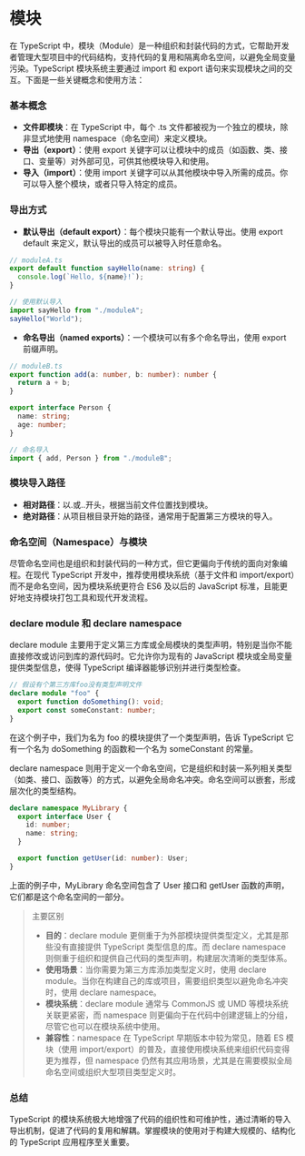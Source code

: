 # 模块

在 TypeScript 中，<sucb>模块（Module）</sucb>是一种组织和封装代码的方式，它帮助开发者管理大型项目中的代码结构，支持代码的复用和隔离命名空间，以避免全局变量污染。TypeScript 模块系统主要通过 import 和 export 语句来实现模块之间的交互。下面是一些关键概念和使用方法：

### 基本概念

- **文件即模块**：在 TypeScript 中，每个 .ts 文件都被视为一个独立的模块，除非显式地使用 namespace（命名空间）来定义模块。
- **导出（export）**：使用 export 关键字可以让模块中的成员（如函数、类、接口、变量等）对外部可见，可供其他模块导入和使用。
- **导入（import）**：使用 import 关键字可以从其他模块中导入所需的成员。你可以导入整个模块，或者只导入特定的成员。

### 导出方式

- **默认导出（default export）**：每个模块只能有一个默认导出。使用 <errb>export default</errb> 来定义，默认导出的成员可以被导入时任意命名。

```ts
// moduleA.ts
export default function sayHello(name: string) {
  console.log(`Hello, ${name}!`);
}

// 使用默认导入
import sayHello from "./moduleA";
sayHello("World");
```

- **命名导出（named exports）**：一个模块可以有多个命名导出，使用 <errb>export</errb> 前缀声明。

```ts
// moduleB.ts
export function add(a: number, b: number): number {
  return a + b;
}

export interface Person {
  name: string;
  age: number;
}

// 命名导入
import { add, Person } from "./moduleB";
```

### 模块导入路径

- **相对路径**：以.或..开头，根据当前文件位置找到模块。
- **绝对路径**：从项目根目录开始的路径，通常用于配置第三方模块的导入。

### 命名空间（Namespace）与模块

尽管命名空间也是组织和封装代码的一种方式，但它更偏向于传统的面向对象编程。在现代 TypeScript 开发中，推荐使用模块系统（基于文件和 import/export）而不是命名空间，因为模块系统更符合 ES6 及以后的 JavaScript 标准，且能更好地支持模块打包工具和现代开发流程。

### declare module 和 declare namespace

<sucb>declare module</sucb> 主要用于定义第三方库或全局模块的类型声明，特别是当你不能直接修改或访问到库的源代码时。它允许你为现有的 JavaScript 模块或全局变量提供类型信息，使得 TypeScript 编译器能够识别并进行类型检查。

```ts
// 假设有个第三方库foo没有类型声明文件
declare module "foo" {
  export function doSomething(): void;
  export const someConstant: number;
}
```

在这个例子中，我们为名为 foo 的模块提供了一个类型声明，告诉 TypeScript 它有一个名为 doSomething 的函数和一个名为 someConstant 的常量。

<sucb>declare namespace</sucb> 则用于定义一个命名空间，它是组织和封装一系列相关类型（如类、接口、函数等）的方式，以避免全局命名冲突。命名空间可以嵌套，形成层次化的类型结构。

```ts
declare namespace MyLibrary {
  export interface User {
    id: number;
    name: string;
  }

  export function getUser(id: number): User;
}
```

上面的例子中，MyLibrary 命名空间包含了 User 接口和 getUser 函数的声明，它们都是这个命名空间的一部分。

> <errb>主要区别</errb>
>
> - **目的**：declare module 更侧重于为外部模块提供类型定义，尤其是那些没有直接提供 TypeScript 类型信息的库。而 declare namespace 则侧重于组织和提供自己代码的类型声明，构建层次清晰的类型体系。
> - **使用场景**：当你需要为第三方库添加类型定义时，使用 declare module。当你在构建自己的库或项目，需要组织类型以避免命名冲突时，使用 declare namespace。
> - **模块系统**：declare module 通常与 CommonJS 或 UMD 等模块系统关联更紧密，而 namespace 则更偏向于在代码中创建逻辑上的分组，尽管它也可以在模块系统中使用。
> - **兼容性**：namespace 在 TypeScript 早期版本中较为常见，随着 ES 模块（使用 import/export）的普及，直接使用模块系统来组织代码变得更为推荐，但 namespace 仍然有其应用场景，尤其是在需要模拟全局命名空间或组织大型项目类型定义时。

### 总结

TypeScript 的模块系统极大地增强了代码的组织性和可维护性，通过清晰的导入导出机制，促进了代码的复用和解耦。掌握模块的使用对于构建大规模的、结构化的 TypeScript 应用程序至关重要。
